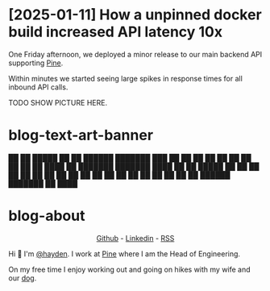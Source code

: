 # [2025-01-11] How a unpinned docker build increased API latency 10x

One Friday afternoon, we deployed a minor release to our main backend API supporting [Pine](https://pine.ca?ref=hayden).

Within minutes we started seeing large spikes in response times for all inbound API calls. 

TODO SHOW PICTURE HERE.




# blog-text-art-banner

██   ██  █████  ██    ██ ██████  ███████ ███    ██ 
██   ██ ██   ██  ██  ██  ██   ██ ██      ████   ██ 
███████ ███████   ████   ██   ██ █████   ██ ██  ██ 
██   ██ ██   ██    ██    ██   ██ ██      ██  ██ ██ 
██   ██ ██   ██    ██    ██████  ███████ ██   ████ 
                                                   
                                                   

# blog-about
<center>
<a href="https://github.com/HaydenMeloche">Github</a> - <a href="https://www.linkedin.com/in/hayden-meloche/">Linkedin</a> - <a href="https://lmno.lol/hayden/feed">RSS</a></center>

Hi 👋 I'm [@hayden](/hayden). I work at [Pine](https://pine.ca?ref=hayden) where I am the Head of Engineering. 

On my free time I enjoy working out and going on hikes with my wife and our [dog](https://raw.githubusercontent.com/HaydenMeloche/blog/refs/heads/master/img/barli-hike.jpeg).
